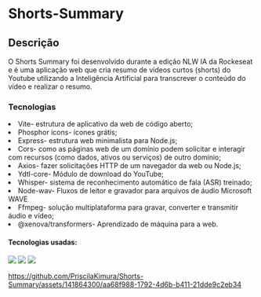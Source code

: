 # Shorts-Summary

<h2>Descrição</h2>

<p>O Shorts Summary foi desenvolvido durante a edição NLW IA da Rockeseat e é uma aplicação web que cria resumo de vídeos curtos (shorts) do Youtube utilizando a Inteligência Artificial para transcrever o conteúdo do vídeo e realizar o resumo.</p>

<h3>Tecnologias</h3>
<li>Vite- estrutura de aplicativo da web de código aberto;</li>
<li>Phosphor icons- ícones grátis;</li>
<li>Express- estrutura web minimalista para Node.js;</li>
<li>Cors- como as páginas web de um domínio podem solicitar e interagir com recursos (como dados, ativos ou serviços) de outro domínio;</li>
<li>Axios- fazer solicitações HTTP de um navegador da web ou Node.js;</li>
<li>Ydtl-core- Módulo de download do YouTube;</li>
<li>Whisper- sistema de reconhecimento automático de fala (ASR) treinado;</li>
<li>Node-wav- Fluxos de leitor e gravador para arquivos de áudio Microsoft WAVE</li>
<li>Ffmpeg- solução multiplataforma para gravar, converter e transmitir áudio e vídeo;</li>
<li>@xenova/transformers- Aprendizado de máquina para a web.</li>
<h4>Tecnologias usadas:</h4>
  <img src="https://img.shields.io/badge/CSS3-1572B6?style=for-the-badge&logo=css3&logoColor=white"/>
  <img src="https://img.shields.io/badge/HTML-239120?style=for-the-badge&logo=html5&logoColor=white"/> 
  <img src="https://img.shields.io/badge/JavaScript-F7DF1E?style=for-the-badge&logo=javascript&logoColor=black"/>

 https://github.com/PriscilaKimura/Shorts-Summary/assets/141864300/aa68f988-1792-4d6b-b411-21dde9c2eb34

